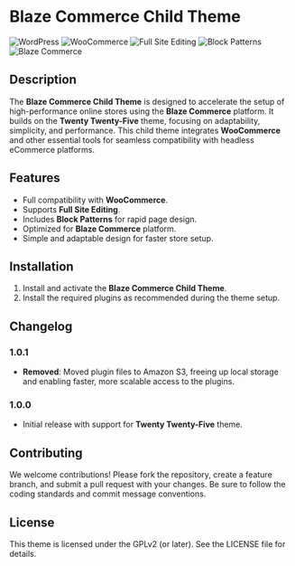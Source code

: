 # Blaze Commerce Child Theme

![WordPress](https://img.shields.io/badge/WordPress-6.7%2B-21759B?style=flat&logo=wordpress&logoColor=white)
![WooCommerce](https://img.shields.io/badge/WooCommerce-Black?style=flat&logo=woocommerce&logoColor=white)
![Full Site Editing](https://img.shields.io/badge/Full%20Site%20Editing-Enabled-2E87F0?style=flat&logo=wordpress&logoColor=white)
![Block Patterns](https://img.shields.io/badge/Block%20Patterns-Supported-1E72A3?style=flat&logo=wordpress&logoColor=white)
![Blaze Commerce](https://img.shields.io/badge/Blaze%20Commerce-High%20Performance-FF6347?style=flat&logo=wordpress&logoColor=white)

## Description

The **Blaze Commerce Child Theme** is designed to accelerate the setup of high-performance online stores using the **Blaze Commerce** platform. It builds on the **Twenty Twenty-Five** theme, focusing on adaptability, simplicity, and performance. This child theme integrates **WooCommerce** and other essential tools for seamless compatibility with headless eCommerce platforms.

## Features

- Full compatibility with **WooCommerce**.
- Supports **Full Site Editing**.
- Includes **Block Patterns** for rapid page design.
- Optimized for **Blaze Commerce** platform.
- Simple and adaptable design for faster store setup.

## Installation

1. Install and activate the **Blaze Commerce Child Theme**.
2. Install the required plugins as recommended during the theme setup.

## Changelog

### 1.0.1
* **Removed**: Moved plugin files to Amazon S3, freeing up local storage and enabling faster, more scalable access to the plugins.

### 1.0.0
* Initial release with support for **Twenty Twenty-Five** theme.

## Contributing

We welcome contributions! Please fork the repository, create a feature branch, and submit a pull request with your changes. Be sure to follow the coding standards and commit message conventions.

## License

This theme is licensed under the GPLv2 (or later). See the LICENSE file for details.

